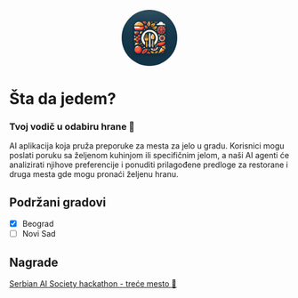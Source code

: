 <p align="center"><img src="images/logo.webp" width="20%" style="border-radius: 50%;"/></p>

# Šta da jedem?
### Tvoj vodič u odabiru hrane 🍔
AI aplikacija koja pruža preporuke za mesta za jelo u gradu. Korisnici mogu poslati poruku sa željenom kuhinjom ili specifičnim jelom, a naši AI agenti će analizirati njihove preferencije i ponuditi prilagođene predloge za restorane i druga mesta gde mogu pronaći željenu hranu.

## Podržani gradovi
- [x] Beograd
- [ ] Novi Sad

## Nagrade
[Serbian AI Society hackathon - treće mesto 🥉](https://serbianaisociety.org/projects/)
